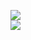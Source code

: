 [![](https://img.shields.io/badge/Made%20With-Github%20Spray-lightgrey.svg?style=for-the-badge&logo=github)](https://github.com/Annihil/github-spray#4763)  
[![](https://i.imgur.com/2DrTn0Z.gif)](https://github.com/Annihil/github-spray)